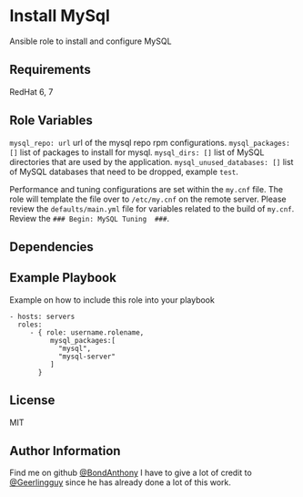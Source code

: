 Install MySql
=========

Ansible role to install and configure MySQL

Requirements
------------

RedHat 6, 7

Role Variables
--------------

`mysql_repo: url` url of the mysql repo rpm configurations.
`mysql_packages: []` list of packages to install for mysql.
`mysql_dirs: []` list of MySQL directories that are used by the application.
`mysql_unused_databases: []` list of MySQL databases that need to be dropped, example `test`.

Performance and tuning configurations are set within the `my.cnf` file. The role will template the file over to `/etc/my.cnf` on the remote server. Please review the `defaults/main.yml` file for variables related to the build of `my.cnf`. Review the `### Begin: MySQL Tuning  ###`.

Dependencies
------------


Example Playbook
----------------

Example on how to include this role into your playbook

    - hosts: servers
      roles:
         - { role: username.rolename,
              mysql_packages:[
                "mysql",
                "mysql-server"
              ]
           }

License
-------

MIT

Author Information
------------------

Find me on github [@BondAnthony](https://github.com/BondAnthony)
I have to give a lot of credit to [@Geerlingguy](https://github.com/geerlingguy) since he has already done a lot of this work.